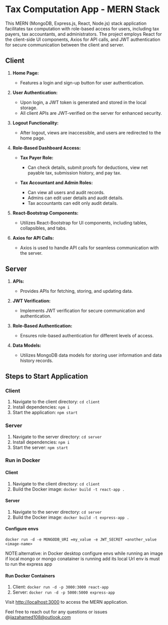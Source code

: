 
# Tax Computation App - MERN Stack

This MERN (MongoDB, Express.js, React, Node.js) stack application facilitates tax computation with role-based access for users, including tax payers, tax accountants, and administrators. The project employs React for the client-side UI components, Axios for API calls, and JWT authentication for secure communication between the client and server.

## Client

1. **Home Page:**
   - Features a login and sign-up button for user authentication.

2. **User Authentication:**
   - Upon login, a JWT token is generated and stored in the local storage.
   - All client APIs are JWT-verified on the server for enhanced security.

3. **Logout Functionality:**
   - After logout, views are inaccessible, and users are redirected to the home page.

4. **Role-Based Dashboard Access:**
   - **Tax Payer Role:**
     - Can check details, submit proofs for deductions, view net payable tax, submission history, and pay tax.

   - **Tax Accountant and Admin Roles:**
     - Can view all users and audit records.
     - Admins can edit user details and audit details.
     - Tax accountants can edit only audit details.

5. **React-Bootstrap Components:**
   - Utilizes React-Bootstrap for UI components, including tables, collapsibles, and tabs.

6. **Axios for API Calls:**
   - Axios is used to handle API calls for seamless communication with the server.

## Server

1. **APIs:**
   - Provides APIs for fetching, storing, and updating data.

2. **JWT Verification:**
   - Implements JWT verification for secure communication and authentication.

3. **Role-Based Authentication:**
   - Ensures role-based authentication for different levels of access.

4. **Data Models:**
   - Utilizes MongoDB data models for storing user information and data history records.

## Steps to Start Application

### Client

1. Navigate to the client directory: `cd client`
2. Install dependencies: `npm i`
3. Start the application: `npm start`

### Server

1. Navigate to the server directory: `cd server`
2. Install dependencies: `npm i`
3. Start the server: `npm start`

### Run in Docker

#### Client

1. Navigate to the client directory: `cd client`
2. Build the Docker image: `docker build -t react-app .`

#### Server

1. Navigate to the server directory: `cd server`
2. Build the Docker image: `docker build -t express-app .`

#### Configure envs
`docker run -d -e MONGODB_URI =my_value -e JWT_SECRET =another_value <image-name>`

NOTE:alternative: in Docker desktop configure envs while running an image 
if local mongo or mongo conatainer is running add its local Url
env is must to run the express app

#### Run Docker Containers

1. Client: `docker run -d -p 3000:3000 react-app`
2. Server: `docker run -d -p 5000:5000 express-app`

Visit [http://localhost:3000](http://localhost:3000) to access the MERN application.

Feel free to reach out for any questions or issues @ijazahamed108@outlook.com

